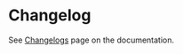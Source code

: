 # Changelog

See [Changelogs](https://oblate.readthedocs.io/en/latest/changes.html) page on the documentation.

